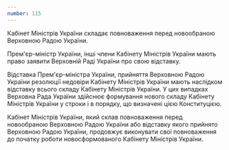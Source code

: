 ```yaml
---
number: 115
---
```


Кабінет Міністрів України складає повноваження перед новообраною Верховною Радою України.

Прем'єр-міністр України, інші члени Кабінету Міністрів України мають право заявити Верховній Раді України про свою
відставку.

Відставка Прем'єр-міністра України, прийняття Верховною Радою України резолюції недовіри Кабінету Міністрів України
мають наслідком відставку всього складу Кабінету Міністрів України. У цих випадках Верховна Рада України здійснює
формування нового складу Кабінету Міністрів України у строки і в порядку, що визначені цією Конституцією.

Кабінет Міністрів України, який склав повноваження перед новообраною Верховною Радою України або відставку якого
прийнято Верховною Радою України, продовжує виконувати свої повноваження до початку роботи новосформованого Кабінету
Міністрів України.